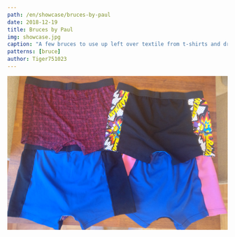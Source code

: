 ```yaml
---
path: /en/showcase/bruces-by-paul
date: 2018-12-19
title: Bruces by Paul
img: showcase.jpg
caption: "A few bruces to use up left over textile from t-shirts and dresses"
patterns: [bruce]
author: Tiger751023
---
```


![View of the back](back.jpg)
